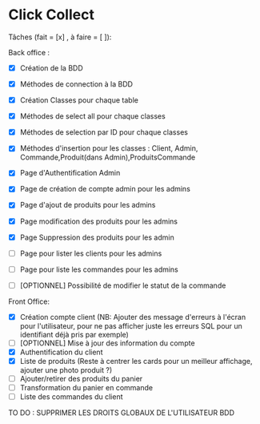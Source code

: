 # Click Collect

Tâches (fait = [x] , à faire = [ ]):

Back office :
- [x] Création de la BDD
- [x] Méthodes de connection à la BDD
- [x] Création Classes pour chaque table
- [x] Méthodes de select all pour chaque classes
- [x] Méthodes de selection par ID pour chaque classes
- [X] Méthodes d'insertion pour les classes : Client, Admin, Commande,Produit(dans Admin),ProduitsCommande
- [x] Page d'Authentification Admin
- [x] Page de création de compte admin pour les admins
- [x] Page d'ajout de produits pour les admins
- [x] Page modification des produits pour les admins
- [x] Page Suppression des produits pour les admin
- [ ] Page pour lister les clients pour les admins
- [ ] Page pour liste les commandes pour les admins
- [ ] [OPTIONNEL] Possibilité de modifier le statut de la commande


Front Office:
- [x] Création compte client (NB: Ajouter des message d'erreurs à l'écran pour l'utilisateur, pour ne pas afficher juste les erreurs SQL pour un identifiant déjà pris par exemple)
- [ ] [OPTIONNEL] Mise à jour des information du compte
- [x] Authentification du client 
- [x] Liste de produits (Reste à centrer les cards pour un meilleur affichage, ajouter une photo produit ?)
- [ ] Ajouter/retirer des produits du panier 
- [ ] Transformation du panier en commande
- [ ] Liste des commandes du client

TO DO : SUPPRIMER LES DROITS GLOBAUX DE L'UTILISATEUR BDD
